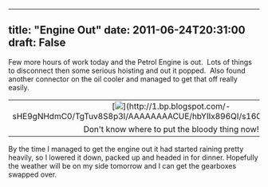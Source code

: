 
---
title: "Engine Out"
date: 2011-06-24T20:31:00
draft: False
---

Few more hours of work today and the Petrol Engine is out.  Lots of things to disconnect then some serious hoisting and out it popped.  Also found another connector on the oil cooler and managed to get that off really easily.
<table align="center" cellpadding="0" cellspacing="0" style="margin-left: auto; margin-right: auto; text-align: center;"><tbody><tr><td style="text-align: center;">[<img src="http://1.bp.blogspot.com/-sHE9gNHdmC0/TgTuv8S8p3I/AAAAAAAACUE/hbYIIx896QI/s320/IMG_0658.JPG"/>](http://1.bp.blogspot.com/-sHE9gNHdmC0/TgTuv8S8p3I/AAAAAAAACUE/hbYIIx896QI/s1600/IMG_0658.JPG)</td></tr><tr><td style="text-align: center;">Don't know where to put the bloody thing now!</td></tr></tbody></table>By the time I managed to get the engine out it had started raining  pretty heavily, so I lowered it down, packed up and headed in for  dinner. Hopefully the weather will be on my side tomorrow and I can get the gearboxes swapped over.